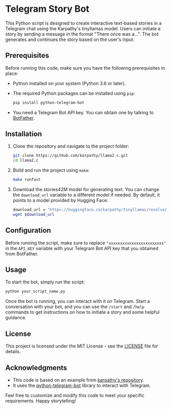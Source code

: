 # Telegram Story Bot

This Python script is designed to create interactive text-based stories in a Telegram chat using the Karpathy's tinyllamas model. Users can initiate a story by sending a message in the format "There once was a...". The bot generates and continues the story based on the user's input.

## Prerequisites

Before running this code, make sure you have the following prerequisites in place:

- Python installed on your system (Python 3.6 or later).
- The required Python packages can be installed using `pip`:

    ```bash
    pip install python-telegram-bot
    ```

- You need a Telegram Bot API key. You can obtain one by talking to [BotFather](https://core.telegram.org/bots#botfather).

## Installation

1. Clone the repository and navigate to the project folder:

    ```bash
    git clone https://github.com/karpathy/llama2.c.git
    cd llama2.c
    ```

2. Build and run the project using `make`:

    ```bash
    make runfast
    ```

3. Download the stories42M model for generating text. You can change the `download_url` variable to a different model if needed. By default, it points to a model provided by Hugging Face:

    ```bash
    download_url = "https://huggingface.co/karpathy/tinyllamas/resolve/main/stories42M.bin"
    wget $download_url
    ```

## Configuration

Before running the script, make sure to replace `"xxxxxxxxxxxxxxxxxxxxxxxx"` in the `API_KEY` variable with your Telegram Bot API key that you obtained from BotFather.

## Usage

To start the bot, simply run the script:

```bash
python your_script_name.py
```

Once the bot is running, you can interact with it on Telegram. Start a conversation with your bot, and you can use the `/start` and `/help` commands to get instructions on how to initiate a story and some helpful guidance.

## License

This project is licensed under the MIT License - see the [LICENSE](LICENSE) file for details.

## Acknowledgments

- This code is based on an example from [karpathy's repository](https://github.com/karpathy/llama2.c).
- It uses the [python-telegram-bot](https://python-telegram-bot.readthedocs.io/en/stable/) library to interact with Telegram.

Feel free to customize and modify this code to meet your specific requirements. Happy storytelling!
